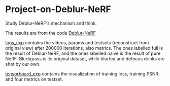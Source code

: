 # Project-on-Deblur-NeRF
Study Deblur-NeRF's mechanism and think.

The results are from the code [Deblur-NeRF](https://github.com/limacv/Deblur-NeRF)

[logs_exp](https://github.com/get-through/Project-on-Deblur-NeRF/tree/main/logs_exp) contains the videos, params and testsets (reconstruct from original view) after 200000 iterations, also metrics. The ones labelled full is the result of Deblur-NeRF, and the ones labelled naive is the result of pure NeRF.
Blur5grass is its original dataset, while blurtea and defocus drinks are shot by our own.

[tensorboard_exp](https://github.com/get-through/Project-on-Deblur-NeRF/tree/main/tensorborad_exp) contains the visualization of training loss, training PSNR, and four metrics on testset.
